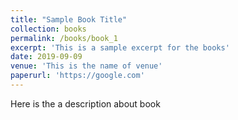 ```yaml
---
title: "Sample Book Title"
collection: books
permalink: /books/book_1
excerpt: 'This is a sample excerpt for the books'
date: 2019-09-09
venue: 'This is the name of venue'
paperurl: 'https://google.com'
---
```



Here is the a description about book
